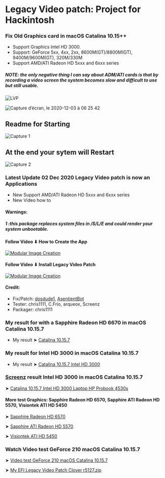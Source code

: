 # Legacy Video patch: Project for Hackintosh

### Fix Old Graphics card in macOS Catalina 10.15++
- Support Graphics Intel HD 3000.
- Support: GeForce 5xx, 4xx, 2xx, 8600M(GT)/8800M(GT), 9400M/9600M(GT), 320M/330M
- Support AMD/ATI Radeon HD 5xxx and 6xxx series
##### NOTE: the only negative thing I can say about ADM/ATI cards is that by recording a video screen the system becomes slow and difficult to use but still usable.


![LVP](https://user-images.githubusercontent.com/6248794/100799527-37225b00-33f3-11eb-8623-58ffcf844761.png)

![Capture d’écran, le 2020-12-03 à 06 25 42](https://user-images.githubusercontent.com/6248794/101011171-828e5380-3530-11eb-93b9-aa48596ade38.png)

## Readme for Starting
![Capture 1](https://user-images.githubusercontent.com/6248794/101005612-e6178180-352e-11eb-839f-1f235479551b.png)
## At the end your sytem will Restart
![Capture 2](https://user-images.githubusercontent.com/6248794/101005619-e6178180-352e-11eb-8fc4-3975e701f945.png)

### Latest Update 02 Dec 2020 Legacy Video patch is now an Applications
- New Support AMD/ATI Radeon HD 5xxx and 6xxx series 
- New Video how to 

#### Warnings:
##### 1 :this package replaces system files in /S/L/E and could render your system unbootable.

#### Follow Video ⬇ How to Create the App
[![Modular Image Creation](https://user-images.githubusercontent.com/6248794/100969381-06c8e280-3501-11eb-9e11-ad9d734eff3a.png)](https://youtu.be/h18ie8uTulM)
#### Follow Video ⬇ Install Legacy Video Patch
[![Modular Image Creation](https://user-images.githubusercontent.com/6248794/100969381-06c8e280-3501-11eb-9e11-ad9d734eff3a.png)](https://youtu.be/pP-j-RxOths)


#### Credit:
- Fix/Patch: [dosdude1](https://forums.macrumors.com/members/dosdude1.669685/), [AsentientBot](https://forums.macrumors.com/members/asentientbot.1135186/)
- Tester: chris1111, C.Frio, arqueox, Screenz
- Packager: chris1111
### My result for with a Sapphire Radeon HD 6670 in macOS Catalina 10.15.7 
- My result ➤ [Catalina 10.15.7](https://user-images.githubusercontent.com/6248794/100957292-2d2e5400-34e8-11eb-9c11-540086f8c2e2.png) 

### My result for Intel HD 3000 in macOS Catalina 10.15.7 
- My result  ➤ [Catalina 10.15.7 Intel HD 3000](https://user-images.githubusercontent.com/6248794/96388452-de666e00-1176-11eb-913a-578bef22c7fa.png)

 ### [Screenz](https://www.hackintosh-montreal.com/u31) result Intel HD 3000 in macOS Catalina 10.15.7 
 ➤ [Catalina 10.15.7 Intel HD 3000 Laptop HP Probook 4530s](https://i87.servimg.com/u/f87/17/99/48/98/captur16.jpg)
 
#### More test Graphics: Sapphire Radeon HD 6570, Sapphire ATI Radeon HD 5570, Visiontek ATI HD 5450
➤ [Sapphire Radeon HD 6570](https://user-images.githubusercontent.com/6248794/101048698-d741c680-3550-11eb-8467-23d0a58b6af1.png)

➤ [Sapphire ATI Radeon HD 5570](https://user-images.githubusercontent.com/6248794/101048699-d7da5d00-3550-11eb-9f32-f1f27244279d.png)

➤ [Visiontek ATI HD 5450](https://user-images.githubusercontent.com/6248794/101048691-d6a93000-3550-11eb-9bc6-a43a375e6fbc.png)


### Watch Video test GeForce 210 macOS Catalina 10.15.7
➤ [Video test GeForce 210 macOS Catalina 10.15.7](https://youtu.be/4UGjlWMcCfs)

➤ [My EFI Legacy Video Patch Clover r5127.zip](https://github.com/chris1111/Legacy-Video-patch/files/5635914/EFI.Legacy.Video.Patch.Clover.r5127.zip)

